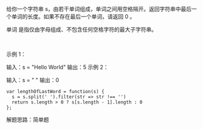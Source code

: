 给你一个字符串 s，由若干单词组成，单词之间用空格隔开。返回字符串中最后一个单词的长度。如果不存在最后一个单词，请返回 0 。

单词 是指仅由字母组成、不包含任何空格字符的最大子字符串。

 

示例 1：

输入：s = "Hello World"
输出：5
示例 2：

输入：s = " "
输出：0

```
var lengthOfLastWord = function(s) {
  s = s.split(' ').filter(str => str !== '')
  return s.length > 0 ? s[s.length - 1].length : 0
};
```

解题思路：简单题